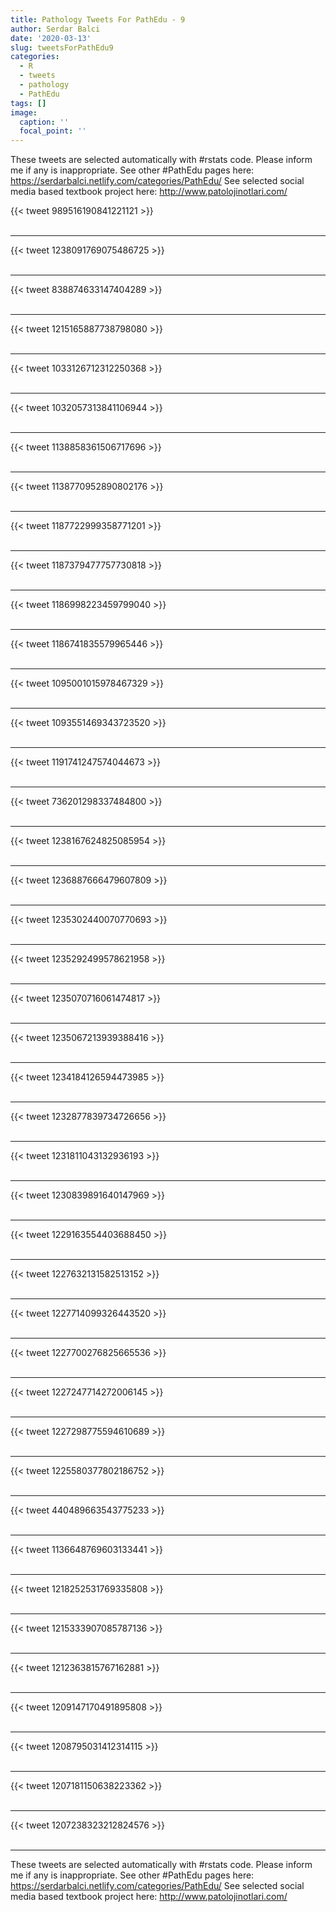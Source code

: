 ```yaml
---
title: Pathology Tweets For PathEdu - 9
author: Serdar Balci
date: '2020-03-13'
slug: tweetsForPathEdu9
categories:
  - R
  - tweets
  - pathology
  - PathEdu
tags: []
image:
  caption: ''
  focal_point: ''
---
```



These tweets are selected automatically with #rstats code. Please inform me if any is inappropriate.
See other #PathEdu pages here: https://serdarbalci.netlify.com/categories/PathEdu/ 
See selected social media based textbook project here: http://www.patolojinotlari.com/

{{< tweet 989516190841221121 >}}
<br>
<br>
<hr>
{{< tweet 1238091769075486725 >}}
<br>
<br>
<hr>
{{< tweet 838874633147404289 >}}
<br>
<br>
<hr>
{{< tweet 1215165887738798080 >}}
<br>
<br>
<hr>
{{< tweet 1033126712312250368 >}}
<br>
<br>
<hr>
{{< tweet 1032057313841106944 >}}
<br>
<br>
<hr>
{{< tweet 1138858361506717696 >}}
<br>
<br>
<hr>
{{< tweet 1138770952890802176 >}}
<br>
<br>
<hr>
{{< tweet 1187722999358771201 >}}
<br>
<br>
<hr>
{{< tweet 1187379477757730818 >}}
<br>
<br>
<hr>
{{< tweet 1186998223459799040 >}}
<br>
<br>
<hr>
{{< tweet 1186741835579965446 >}}
<br>
<br>
<hr>
{{< tweet 1095001015978467329 >}}
<br>
<br>
<hr>
{{< tweet 1093551469343723520 >}}
<br>
<br>
<hr>
{{< tweet 1191741247574044673 >}}
<br>
<br>
<hr>
{{< tweet 736201298337484800 >}}
<br>
<br>
<hr>
{{< tweet 1238167624825085954 >}}
<br>
<br>
<hr>
{{< tweet 1236887666479607809 >}}
<br>
<br>
<hr>
{{< tweet 1235302440070770693 >}}
<br>
<br>
<hr>
{{< tweet 1235292499578621958 >}}
<br>
<br>
<hr>
{{< tweet 1235070716061474817 >}}
<br>
<br>
<hr>
{{< tweet 1235067213939388416 >}}
<br>
<br>
<hr>
{{< tweet 1234184126594473985 >}}
<br>
<br>
<hr>
{{< tweet 1232877839734726656 >}}
<br>
<br>
<hr>
{{< tweet 1231811043132936193 >}}
<br>
<br>
<hr>
{{< tweet 1230839891640147969 >}}
<br>
<br>
<hr>
{{< tweet 1229163554403688450 >}}
<br>
<br>
<hr>
{{< tweet 1227632131582513152 >}}
<br>
<br>
<hr>
{{< tweet 1227714099326443520 >}}
<br>
<br>
<hr>
{{< tweet 1227700276825665536 >}}
<br>
<br>
<hr>
{{< tweet 1227247714272006145 >}}
<br>
<br>
<hr>
{{< tweet 1227298775594610689 >}}
<br>
<br>
<hr>
{{< tweet 1225580377802186752 >}}
<br>
<br>
<hr>
{{< tweet 440489663543775233 >}}
<br>
<br>
<hr>
{{< tweet 1136648769603133441 >}}
<br>
<br>
<hr>
{{< tweet 1218252531769335808 >}}
<br>
<br>
<hr>
{{< tweet 1215333907085787136 >}}
<br>
<br>
<hr>
{{< tweet 1212363815767162881 >}}
<br>
<br>
<hr>
{{< tweet 1209147170491895808 >}}
<br>
<br>
<hr>
{{< tweet 1208795031412314115 >}}
<br>
<br>
<hr>
{{< tweet 1207181150638223362 >}}
<br>
<br>
<hr>
{{< tweet 1207238323212824576 >}}
<br>
<br>
<hr>


These tweets are selected automatically with #rstats code. Please inform me if any is inappropriate.
See other #PathEdu pages here: https://serdarbalci.netlify.com/categories/PathEdu/ 
See selected social media based textbook project here: http://www.patolojinotlari.com/
